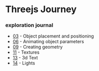 # Threejs Journey 
### exploration journal

* [03](https://acruikshank.github.io/threejs-riffs/03/index.html) - Object placement and positioning
* [06](https://acruikshank.github.io/threejs-riffs/06-animations/index.html) - Animating object parameters
* [09](https://acruikshank.github.io/threejs-riffs/09-geometries/index.html) - Creating geometry
* [11](https://acruikshank.github.io/threejs-riffs/11-textures/index.html) - Textures
* [13](https://acruikshank.github.io/threejs-riffs/13-3d-text/index.html) - 3d Text
* [14](https://acruikshank.github.io/threejs-riffs/14-lights/index.html) - Lights
